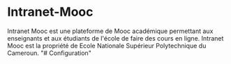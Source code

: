 # Intranet-Mooc
Intranet Mooc est une plateforme de Mooc académique permettant aux enseignants et aux étudiants de l'école de faire des cours en ligne. Intranet Mooc est la propriété de Ecole Nationale Supérieur Polytechnique du Cameroun.
"# Configuration" 
